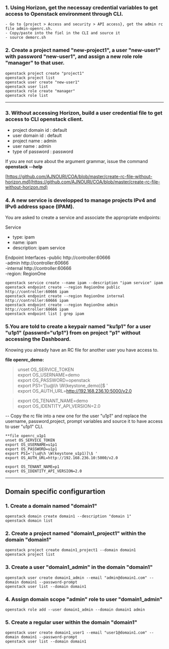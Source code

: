 <a name="top"></a>
### 1. Using Horizon, get the necessay credential variables to get access to Openstack environment through CLI.


    - Go to {project > Access and security > API access}, get the admin rc file admin-openrc.sh.
    - Copy/paste into the fiel in the CLI and source it
    - source demorc.sh

### 2. Create a project named "new-project1", a user "new-user1" with password "new-user1", and assign a new role role "manager" to that user.    

    openstack project create "project1"  
    openstack project list  
    openstack user create "new-user1"  
    openstack user list  
    openstack role create "manager"  
    openstack role list  

---

### 3. Without accessing Horizon, build a user credential file to get access to CLI openstack client.  

* project domain id :  default
* user domain id :  default
* project name : admin
* user name :  admin
* type of password :  password

If you are not sure about the argument grammar, issue the command **openstack --help**  

[https://github.com/AJNOURI/COA/blob/master/create-rc-file-without-horizon.md](https://github.com/AJNOURI/COA/blob/master/create-rc-file-without-horizon.md)


### 4. A new service is developped to manage projects IPv4 and IPv6 address space (IPAM).
You are asked to create a service and associate the appropriate endpoints:

Service
- type: ipam
- name: ipam
- description: ipam service

Endpoint Interfaces
-public http://controller:60666  
-admin http://controller:60666  
-internal http://controller:60666  
-region: RegionOne  


    openstack service create --name ipam --description "ipam service" ipam  
    openstack endpoint create --region RegionOne public http://controller:60666 ipam   
    openstack endpoint create --region RegionOne internal http://controller:60666 ipam  
    openstack endpoint create --region RegionOne admin http://controller:60666 ipam  
    openstack endpoint list | grep ipam


### 5.You are told to create a keypair named "ku1p1" for a user "u1p1" (passwrd="u1p1") from on project "p1" without accessing the Dashboard.
Knowing you already have an RC file for another user you have access to.

**file openrc_demo:**  
> unset OS_SERVICE_TOKEN  
> export OS_USERNAME=demo  
> export OS_PASSWORD=openstack  
> export PS1='[\u@\h \W(keystone_demo)]\$ '  
> export OS_AUTH_URL=http://192.168.236.10:5000/v2.0  
  
> export OS_TENANT_NAME=demo  
> export OS_IDENTITY_API_VERSION=2.0  

--
Copy the rc file into a new one for the user "u1p1" and replace the username, password,project, prompt variables and source it to have access to user "u1p1" CLI.

    **file openrc_u1p1  
    unset OS_SERVICE_TOKEN  
    export OS_USERNAME=u1p1
    export OS_PASSWORD=u1p1
    export PS1='[\u@\h \W(keystone_u1p1)]\$ '  
    export OS_AUTH_URL=http://192.168.236.10:5000/v2.0  
    
    export OS_TENANT_NAME=p1  
    export OS_IDENTITY_API_VERSION=2.0  



---

Domain specific configurartion
------------


### 1. Create a domain named "domain1"
```
openstack domain create domain1 --description "domain 1"
openstack domain list
```

### 2. Create a project named "domain1_project1" within the domain "domain1"
```
openstack project create domain1_project1 --domain domain1
openstack project list
```

### 3. Create a user "domain1_admin" in the domain "domain1"
```
openstack user create domain1_admin --email "admin@domain1.com" --domain domain1 --password-prompt
openstack user list --domain domain1
```

### 4. Assign domain scope "admin" role to user "domain1_admin"
`openstack role add --user domain1_admin --domain domain1 admin`

### 5. Create a regular user within the domain "domain1"
```
openstack user create domain1_user1 --email "user1@domain1.com" --domain domain1 --password-prompt
openstack user list --domain domain1
```
